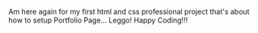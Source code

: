 Am here again for my first html and css professional project that's about how to setup Portfolio Page...
Leggo!
Happy Coding!!!